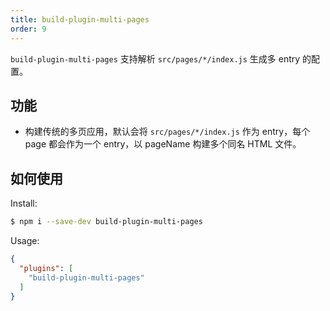 ```yaml
---
title: build-plugin-multi-pages
order: 9
---
```


`build-plugin-multi-pages` 支持解析 `src/pages/*/index.js` 生成多 entry 的配置。

## 功能

- 构建传统的多页应用，默认会将 `src/pages/*/index.js` 作为 entry，每个 page 都会作为一个 entry，以 pageName 构建多个同名 HTML 文件。

## 如何使用

Install:

```bash
$ npm i --save-dev build-plugin-multi-pages
```

Usage:

```json
{
  "plugins": [
    "build-plugin-multi-pages"
  ]
}
```
